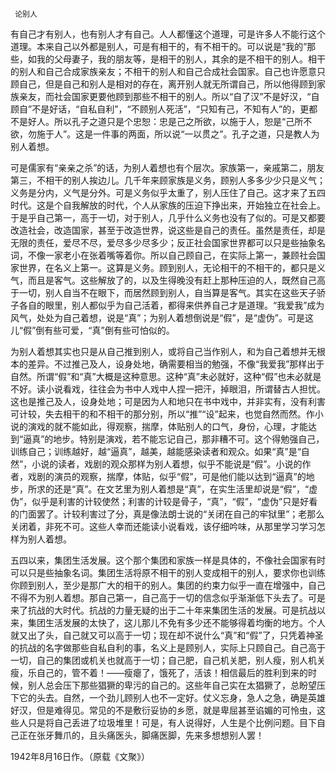      论别人 

   有自己才有别人，也有别人才有自己。人人都懂这个道理，可是许多人不能行这个道理。本来自己以外都是别人，可是有相干的，有不相干的。可以说是“我的”那些，如我的父母妻子，我的朋友等，是相干的别人，其余的是不相干的别人。相干的别人和自己合成家族亲友；不相干的别人和自己合成社会国家。自己也许愿意只顾自己，但是自己和别人是相对的存在，离开别人就无所谓自己，所以他得顾到家族亲友，而社会国家更要他顾到那些不相干的别人。所以“自了汉”不是好汉，“自顾自”不是好话，“自私自利”，“不顾别人死活”，“只知有己，不知有人”的，更都不是好人。所以孔子之道只是个忠恕：忠是己之所欲，以施于人，恕是“己所不欲，勿施于人”。这是一件事的两面，所以说“一以贯之”。孔子之道，只是教人为别人着想。 

   可是儒家有“亲亲之杀”的话，为别人着想也有个层次。家族第一，亲戚第二，朋友第三，不相干的别人挨边儿。几千年来顾家族是义务，顾别人多多少少只是义气；义务是分内，义气是分外。可是义务似乎太重了，别人压住了自己。这才来了五四时代。这是个自我解放的时代，个人从家族的压迫下挣出来，开始独立在社会上。于是乎自己第一，高于一切，对于别人，几乎什么义务也没有了似的。可是又都要改造社会，改造国家，甚至于改造世界，说这些是自己的责任。虽然是责任，却是无限的责任，爱尽不尽，爱尽多少尽多少；反正社会国家世界都可以只是些抽象名词，不像一家老小在张着嘴等着你。所以自己顾自己，在实际上第一，兼顾社会国家世界，在名义上第一。这算是义务。顾到别人，无论相干的不相干的，都只是义气，而且是客气。这些解放了的，以及生得晚没有赶上那种压迫的人，既然自己高于一切，别人自当不在眼下，而居然顾到别人，自当算是客气。其实在这些天子骄子各自的眼里，别人都似乎为自己活着，都得来供养自己才是道理。“我爱我”成为风气，处处为自己着想，说是“真”；为别人着想倒说是“假”，是“虚伪”。可是这儿“假”倒有些可爱，“真”倒有些可怕似的。 

   为别人着想其实也只是从自己推到别人，或将自己当作别人，和为自己着想并无根本的差异。不过推己及人，设身处地，确需要相当的勉强，不像“我爱我”那样出于自然。所谓“假”和“真”大概是这种意思。这种“真”未必就好，这种“假”也未必就是不好。读小说看戏，往往会为书中人戏中人捏一把汗，掉眼泪，所谓替古人担忧。这也是推己及人，设身处地；可是因为人和地只在书中戏中，并非实有，没有利害可计较，失去相干的和不相干的那分别，所以“推”“设”起来，也觉自然而然。作小说的演戏的就不能如此，得观察，揣摩，体贴别人的口气，身份，心理，才能达到“逼真”的地步。特别是演戏，若不能忘记自己，那非糟不可。这个得勉强自己，训练自己；训练越好，越“逼真”，越美，越能感染读者和观众。如果“真”是“自然”，小说的读者，戏剧的观众那样为别人着想，似乎不能说是“假”。小说的作者，戏剧的演员的观察，揣摩，体贴，似乎“假”，可是他们能以达到“逼真”的地步，所求的还是“真”。在文艺里为别人着想是“真”，在实生活里却说是“假”，“虚伪”，似乎是利害的计较使然；利害的计较是骨子，“真”，“假”，“虚伪”只是好看的门面罢了。计较利害过了分，真是像法朗士说的“关闭在自己的牢狱里”；老那么关闭着，非死不可。这些人幸而还能读小说看戏，该仔细吟味，从那里学习学习怎样为别人着想。 

   五四以来，集团生活发展。这个那个集团和家族一样是具体的，不像社会国家有时可以只是些抽象名词。集团生活将原不相干的别人变成相干的别人，要求你也训练你顾到别人，至少是那广大的相干的别人。集团的约束力似乎一直在增强中，自己不得不为别人着想。那自己第一，自己高于一切的信念似乎渐渐低下头去了。可是来了抗战的大时代。抗战的力量无疑的出于二十年来集团生活的发展。可是抗战以来，集团生活发展的太快了，这儿那儿不免有多少还不能够得着均衡的地方。个人就又出了头，自己就又可以高于一切；现在却不说什么“真”和“假”了，只凭着神圣的抗战的名字做那些自私自利的事，名义上是顾别人，实际上只顾自己。自己高于一切，自己的集团或机关也就高于一切；自己肥，自己机关肥，别人瘦，别人机关瘦，乐自己的，管不着！——瘦瘪了，饿死了，活该！相信最后的胜利到来的时候，别人总会压下那些猖獗的卑污的自己的。这些年自己实在太猖獗了，总盼望压下它的头去。自然，一个劲儿顾别人也不一定好。仗义忘身，急人之急，确是英雄好汉，但是难得见。常见的不是敷衍妥协的乡愿，就是卑屈甚至谄媚的可怜虫，这些人只是将自己丢进了垃圾堆里！可是，有人说得好，人生是个比例问题。目下自己正在张牙舞爪的，且头痛医头，脚痛医脚，先来多想想别人罢！ 

   1942年8月16日作。（原载《文聚》） 

